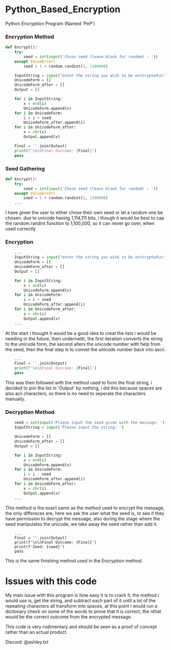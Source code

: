 # Python_Based_Encryption
Python Encryption Program (Named 'PeP')


### Encryption Method
```py
def Encrypt():
    try:
        seed = int(input('Chose seed (leave blank for random) : '))
    except ValueError:
        seed = 1 + random.randint(1, 1100000)

    InputString = input("enter the string you wish to be enctrypted\n:")
    UnicodeForm = []
    UnicodeForm_after = []
    Output = []

    for i in InputString:
        x = ord(i)
        UnicodeForm.append(x)
    for i in UnicodeForm:
        i = i + seed
        UnicodeForm_after.append(i)
    for i in UnicodeForm_after:
        x = chr(i)
        Output.append(x)

    Final = ''.join(Output)
    print(f'\n\nFinal Outcome: {Final}') 
    pass
```

### Seed Gathering
```py
def Encrypt():
    try:
        seed = int(input('Chose seed (leave blank for random) : '))
    except ValueError:
        seed = 1 + random.randint(1, 1100000)
    ...
```
I have given the user to either chose their own seed or let a random one be chosen.
due to unicode having 1,114,111 bits, i though it would be best to cap the random.randint function to 1,100,000, so it can never go over, when used correctly

### Encryption
```py
    ...
    InputString = input("enter the string you wish to be enctrypted\n:")
    UnicodeForm = []
    UnicodeForm_after = []
    Output = []

    for i in InputString:
        x = ord(i)
        UnicodeForm.append(x)
    for i in UnicodeForm:
        i = i + seed
        UnicodeForm_after.append(i)
    for i in UnicodeForm_after:
        x = chr(i)
        Output.append(x)
    ...
```
At the start i thought it would be a good idea to creat the lists i would be needing in the future, then underneith, the first iteration converts the string to the unicode form, the second alters the unicode number with help from the seed, then the final step is to convet the unicode number back into ascii.
```py
    ...
    Final = ''.join(Output)
    print(f'\n\nFinal Outcome: {Final}') 
    pass
```
This was then followed with the method used to form the final string, i decided to join the list in 'Output' by nothing, i did this because spaces are also acii characters, so there is no need to seperate the characters manually.

### Decryption Method

```py
    seed = int(input('Please input the seed given with the message: '))
    InputString = input('Please input the string: ')

    UnicodeForm = []
    UnicodeForm_after = []
    Output = []

    for i in InputString:
        x = ord(i)
        UnicodeForm.append(x)
    for i in UnicodeForm:
        i = i - seed
        UnicodeForm_after.append(i)
    for i in UnicodeForm_after:
        x = chr(i)
        Output.append(x)
    ...
```
This method is the exact same as the method used to encrypt the message, the only differeces are, here we ask the user what the seed is, to see if they have permission to decrypt the message, also during the stage where the seed manipulates the unicode, we take away the seed rather than add it.
```
    ...
    Final = ''.join(Output)
    print(f'\n\nFinal Outcome: {Final}')
    print(f'Seed: {seed}')
    pass  
```
This is the same finishing method used in the Encryption method.

# Issues with this code

My main issue with this program is how easy it is to crack it, the method i would use is, get the string, and subtract each part of it until a lot of the repeating characters all transform into spaces, at this point i would run a dicitonary check on some of the words to prove that it is correct, the nthat would be the correct outcome from the encrypted message.

This code is very rudimentary and should be seen as a proof of concept rather than an actual product.

Discord: @ashley.txt